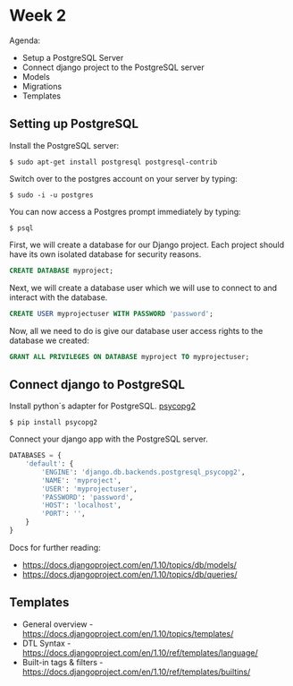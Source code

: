 # Week 2

Agenda:

- Setup a PostgreSQL Server
- Connect django project to the PostgreSQL server
- Models
- Migrations
- Templates

## Setting up PostgreSQL

Install the PostgreSQL server:
```
$ sudo apt-get install postgresql postgresql-contrib
```

Switch over to the postgres account on your server by typing:

```
$ sudo -i -u postgres
```

You can now access a Postgres prompt immediately by typing:
```
$ psql
```

First, we will create a database for our Django project. Each project should have its own isolated database for security reasons. 
```sql
CREATE DATABASE myproject;
```

Next, we will create a database user which we will use to connect to and interact with the database.

```sql
CREATE USER myprojectuser WITH PASSWORD 'password';
```

Now, all we need to do is give our database user access rights to the database we created:
```sql
GRANT ALL PRIVILEGES ON DATABASE myproject TO myprojectuser;
```

## Connect django to PostgreSQL

Install python`s adapter for PostgreSQL. [psycopg2](http://initd.org/psycopg/docs/usage.html)
```
$ pip install psycopg2
```

Connect your django app with the PostgreSQL server.

```python
DATABASES = {
    'default': {
        'ENGINE': 'django.db.backends.postgresql_psycopg2',
        'NAME': 'myproject',
        'USER': 'myprojectuser',
        'PASSWORD': 'password',
        'HOST': 'localhost',
        'PORT': '',
    }
}
```


Docs for further reading:

* <https://docs.djangoproject.com/en/1.10/topics/db/models/>
* <https://docs.djangoproject.com/en/1.10/topics/db/queries/>

## Templates

* General overview - <https://docs.djangoproject.com/en/1.10/topics/templates/>
* DTL Syntax - <https://docs.djangoproject.com/en/1.10/ref/templates/language/>
* Built-in tags & filters - <https://docs.djangoproject.com/en/1.10/ref/templates/builtins/>
